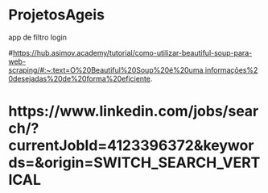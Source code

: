 # ProjetosAgeis
app de filtro login


#https://hub.asimov.academy/tutorial/como-utilizar-beautiful-soup-para-web-scraping/#:~:text=O%20Beautiful%20Soup%20é%20uma,informações%20desejadas%20de%20forma%20eficiente.



<h1> https://www.linkedin.com/jobs/search/?currentJobId=4123396372&keywords=&origin=SWITCH_SEARCH_VERTICAL <h1>

